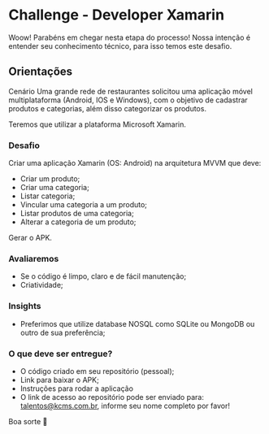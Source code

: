 # Challenge - Developer Xamarin

Woow! Parabéns em chegar nesta etapa do processo!
Nossa intenção é entender seu conhecimento técnico, para isso temos este desafio.


## Orientações
Cenário
Uma grande rede de restaurantes solicitou uma aplicação móvel multiplataforma (Android, IOS e Windows), com o objetivo de cadastrar produtos e categorias, além disso categorizar os produtos.

Teremos que utilizar a plataforma Microsoft Xamarin.

### Desafio

Criar uma aplicação Xamarin (OS: Android) na arquitetura MVVM que deve:

* Criar um produto;
* Criar uma categoria; 
* Listar categoria;
* Vincular uma categoria a um produto;
* Listar produtos de uma categoria;
* Alterar a categoria de um produto;

Gerar o APK.

### Avaliaremos

* Se o código é limpo, claro e de fácil manutenção;
* Criatividade;

### Insights

* Preferimos que utilize database NOSQL como SQLite ou MongoDB ou outro de sua preferência;

### O que deve ser entregue?
* O código criado em seu repositório (pessoal);
* Link para baixar o APK;
* Instruções para rodar a aplicação
* O link de acesso ao repositório pode ser enviado para: talentos@kcms.com.br, informe seu nome completo por favor!

Boa sorte 🙂
